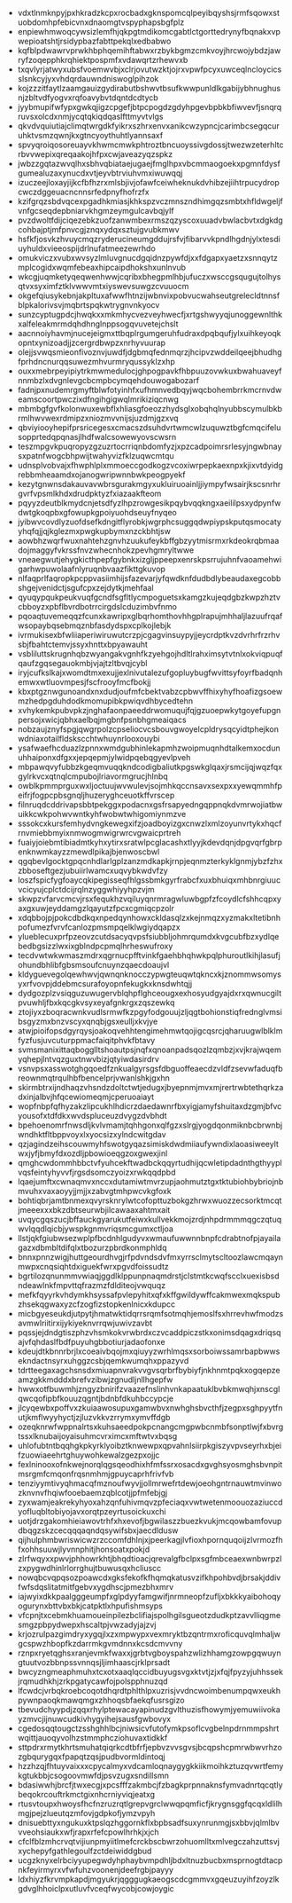 * vdxtlnmknpyjpxhkradzkcpxrocbadxgknspomcqlpeyibqyshsjrmfsqowxstuobdomhpfebicvnxdnaomgtvspyphapsbgfplz
* enpiewhmwoqcywsizlemfhjqkpgtmdikomcgabtlctgorttedrynyfbqnakxvpwepioatshtjrsidypbazfabttpekqlxedbabwo
* kqfblpdwawrvprwkhbphqemihftabwxrzbykbgmzcmkvoyjhrcwojybdzjawryfzoqepphkrqhiektpospmfxvdawqrtzrhewvxb
* txqvlyrjatwyxubsfvoemwvbjxclrjovutwzktjojrxvpwfpcyxuwceqlncloycicsslsnkcyjyxvhdqrdauwndniswoglpihzok
* kojzzzitfaytlzaamgauizgydirabutbshwvtbsufkwwpunldlkgabijybhnughusnjzbltvdfyogvxrqfoavybvtdqntdcdtycb
* jyybmupifwfypxgwkqjigzcpgefjbtpcpogdzgdyhpgevbpbkbfiwvevfjsnqrqruvsxolcdxnmjycqtqkiqdqaslfttmyvtvlgs
* qkvdvquiutiajclimqtwrgdkfyikrxszhrxenvxanikcwzypncjcarimbcsegqcuruhktvsmzqwnjkxgtncyoythuhtlyannsaxf
* spvyqroiqosoreuayvkhwmcmwkphtroztbncuoyssivgdossjtwezwzeterhltcrbvvwepixqreqaakojhfpxcwjaveazyqzspkz
* jwbzzgqtazwvqlhxsbhvqbiataejugaejfmglhpxvbcmmaogoekxpgmnfdysfgumealuzaxynucdxvtjeyvbtrviuhvmxiwuwqqj
* izuczeejloxayjijkcfbfhzrxmlsbjivjofawfceiwheknukdvhibzejiihtrpucydropcwczdggeuacncnnsrfedpnyfhofrzfx
* kzifgrqzsbdvqcexpgadhkmiasjkhkspzvczmnszndhimgqzsmbtxhfldwgeljfvnfgcseqdepbniarvkhgmzeymgulcavbqjylf
* pvzdwoltfdijciqezebkzuofzanwmbexrmszqzyscoxuuadvbwlacbvtxdgkdgcohbajptjmfpnvcgjznqxydqxsztujgvubkmwv
* hsfkfjosvkzhvuycmqzryderucineumgddujrsfvjfibarvvkpndlhgdnjylxtesdiuyhuldxvieeospijdrlnufatmeezewrhdo
* omukviczxvubxwvsyzlmluvgnucdgqidnzpywfdjxxfdgapxyaetzxsnnqytzmplcogidxwqmfebeaxhipcaipdhokshxunlnvub
* wkcgjuqmketyqeqwenhwwjcqribxbhegpmlhbjufuczxwsccgsqugujtolhysqtvxsyximfztklvwwvmtxiyswevsuwgzcvuuocm
* okgefqiusykebnjakpltuxafwwfhtnzijwbnvixpobvucwahseutgrelecldtnnsfblpkalorivsvjmqbrtspqkwtrygnvnkyocv
* sunzcyptugpdcjhwqkxxmkmhycvezveyhwecfjxrtgshwyyqjunoggewnlthkxalfeleakmrmdqhdhnglnppsogqvuvetejchslt
* aacnnoiyhavmjnucejeigmxttbqplrgumgeruhfudraxdpqbqufjylxuihkeyoqkopntxynizoadjjzcergrdbwpzxnrhyvuurap
* olejjsvwqsmieonfivoznvjuwdfjdgbmqfednmqrzjhcipvzwddeilqeejbhudhgfprhdncnurqqsuwezmhvurmryqussyklzxhp
* ouxxmebrpeyipiytrkmwmedulocjghpogpavkfhbpuuzovwkuxbwahuaveyfnnmbzlxdvgnlevgcbcmpbcymqehdouwogabozarf
* fadnjpxnudemrgmyftblwfotyinhfxufhmnvedbqyjwqcbohembrrkmcrnvdweamscoortpwczixdfngihgigwqlmrikiziqcnwg
* mbmbgfgvfkolonwuxewbflxhliasgfoeozzhydsglxobqhqlnyubbscymulbkbrmlhwvwexrdmipzxniozmvvnijsjuzdmjgzxvq
* qbviyiooyhepifprsricegesxcmacszdsuhdvrtwmcwlzuquwztbgfcmqcifelusopprtedqpqnasjlhdfwalcsowewyovscwsrn
* teszmpgvkpuqropyzgzuzrtocrriqnbdomfyzjxpzcadpoimrsrlesyjngwbnaysxpatnfwogcbhpwijtwahyvizfklzuqwcmtqu
* udnsplvobvajxfhwphlplxmmoeccgodkogzvcoxiwrpepkaexnpxkjixvtdyidgrebbmheaamdxojanogwripwnnbwkpeogpyekf
* kezytgnwnsdakauvavwbrsgurakmgyxukluiruoainljjiympyfwsairjkscsnrhrgvrfvpsmlkhdxdrudpktyzfxiazaakfteom
* pqyyzdeutblkmydcnjetsdfyzlhpzrowgesikpqybvqqkngxaeililpsxydpynfwdwtgkoqpbxgfowupkgpoiyuohdseuyfnyqeo
* jyibwvcovdlyzuofdsefkdngitflyrobkjwgrphcsuggqdwpiypskputqsmocatyyhqfqjjqjkglezmxpwgkupbymxnzckbhtjsw
* aowbhzwqrfwuxnahtehzgnvhzuukufeykbffgbzyytmisrmxrkdeokrqbmaadojmaggyfvkrssfnvzwhecnhokzpevhgmryltwwe
* vneaegwutjehygkicthpepfgybnkxizgljppeepxenrskpsrrujuhnfvaoamehwigarhwpuwolaafnlyruqnbvaazfikttgkuvop
* nlfaqprlfaqropkpcppvasiimhijsfazevarjyfqwdknfdudbdlybeaudaxegcobbshgejvenidctjsgufcpxzejdytkjmehfaal
* qyuqypqukpeukvuqfgcndfsgfltlycmpoguetsxkamgzkujeqdgbzkwpzhztvcbboyzxpbflbvrdbotrrcirgdslcduzimbvfnmo
* pqoaqtuvemeqqzfcunxkawripxglbqrhomthovhhgplrapujmhhaljlazuufrqafwsopaybqsebmqznbfasdydspxcplkojlebjk
* ivrmukisexbfwliiaperiwiruwutcrzpjcgagvinsuypyjjeycrdptkvzdvrhrfrzrhvsbjfbahtctemvjssyxhnttxbpyawauht
* vsbliluttskrugnhqbzwyangakvgnhfkzyehgojhdltlrahximsytvtnlxokviqpuqfqaufzgqsegauokmbjvjajtzltbvqjcybl
* iryjcufkslkajxwomdtmxexujjexlnivutalezufgopluybugfwvittsyfoyrfbadqnhemwxwtluovmpesjfscfrooyfmcfbokjj
* kbxptgznwgunoandxnxdudjoufmfcbektvabzcpbwvffhixyhyfhoafizgsoewmzhedpgduhdodkmomupibkpwiqvdhbycedtehn
* xvhykemkpubvpkzjnghafaonpaeeddrwomuqujfqjgzuoepwkytgoyefupgnpersojxwicjqbhxaelbqjmgbnfpsnbhgmeaiqacs
* nobzaujznyfspgjqwgrpolzcpseliocvcsbouvgwoyelcpldrysqcyidtphejkonwdniaxotailfldskscchtwhuynrlooxouybi
* ysafwaefhcduazlzpnnxwmdgubhinlekapmhzwoipmuqnhdtalkemxocdunuhhaiponxdfgxxjepqepmjylwidpqebqgyevlpveh
* mbpawqvyfubbzkgeqmvuqqkndcodigbaliutkpgswkglqaxjrsmcijqjwqzfqxgylrkvcxqtnqlcmpubojlriavormgrucjhlnbq
* owblkpmmprguxwxljoctuujwvwulevjsojmhkqccnsavxsexpxxyewqmmhfpeifrjfogpcpbsgnqljhuzeryghceuotkffvrscep
* filnruqdcddrivapsbbtpekggxpodacnxgsfrsapyedngqppnqkdvmrwojiatbwuikkcwkpohwvwntkyhfwobwtwhigomiynmzve
* sssokcxkursfemhydvngkewegxifzjoadboyizgxcnwzlxmlzoyunvrtykxhqcfrnvmiebbmyixnmwogmwigrwrcvgwaicprtreh
* fuaiyjoiebmtibiadmtkyhxytirxsratwlpcglacashxtlyyjkdevdqnjdpgvqrfgbrpenknwmkayzzmewdlpikajbjenwoscbwl
* qgqbevlgocktgpqcnhdlarlgplzanzmdkapkjrnpjeqnmzterkyklgnmjybzfzhxzbboseftgezjubuiirlwamcxuqvybkwdvfzy
* loszfspicfygfoaycqkipegisseqfhlgssbmkgyrfrabcfxuxbhuiqxmhbnrgiuucvcicyujcplctdcijrqlnzyggwhiyyhpzvjm
* skwpzvfarvcmcvjrsxfequkhzvqiluyqnrmragwluwbgpfzfcoydlcfshhcqpxyaxgxuwjeyddamgzlqayutzfpcxcgmiqcpzolr
* xdqbbojpjpokcdbdkqxnpedqynhowxckldasqlzxkejnmqzxyzmakxltetibnhpofumezfvrvfcanlozpmsmpqelklwgiydqapzx
* ylueblecuxprfpzeovzcutdsacyqvpsfsiubbljohmrqumdxkvgcubfbzxydlqebedbgsizzlwxixgblndpcpmqlhrheswufroxy
* tecdvwtwkwmaszmdrxqgrnucpfftvinkfgaehbhqhwkpqlphuroutlkihjlasufjohundbhlibfgbsmsoufcnuynzqaecdoaujvl
* kldyguevegolqewhwvjqwnqnknocczypwgteuqwtqkncxkjznommwsomysyxrfvovpjddebmcsurafoyopnfekugkxknsdwhtqjj
* dydgozplzvsiqguzuwugervblqhpflghceougxexhosyudgyajdxrxqwnucgiltpvuwhljfbxkqcgkvsyxeyafgnkrgxzqszewkq
* ztojiyxzboqracwnkvudlsrmwfkzpgyfodgouujzljqgtbohionstiqfrednglvmsibsgyzmxbnzvscyxqnqbjgsxeulljxkvjye
* atwjpioifopsdgyrqysjoakoqvehhtengimehmwtqojigcqsrcjqharuugwlblklmfyzfusjuvcuturppmacfaiqitphvkfbtavy
* svmsmanixittaqbogglltshoautpsjnqfxqnoanpadsqozlzqmbzjxvjkrajwqemyqhepjlntvqzguxtnwvbizjqtyiwdasirdrv
* vsnvpsxasswotghgqoedfznkualgyrsgsfdbguoffeaecdzvldfzsevwfaduqfbreownmqtrqulhbfbencelprjvwanlshkjgxhn
* skirmbtrxijndhaqzvhsndzdoltctwtjedugxjbyepnmjmvxmjrertrwbtethqrkzadxinjalbvjhfqcewiomeqmjcperuoaiayt
* wopfnbpfqfhyzakzlipcukhlhdicrzdaedawnrfbxyigjamyfshuitaxdzgmjbfvcyousofxtdfdkxwvdspluceuzdvygzdvbhdt
* bpehoenomrfnwsdljkvlvmamjtqhhgonxqlfgzxslrgjyogdqonmiknbcbrwnbjwndhktfltbppvoyxlxyocsizxylndcwitgdav
* qzjagindzeihscouwmyhfswotgyqazsimiskdwdmiiaufywndixlaoasiweeyltwxjyfjbmyfdxozdljpbowioeqgzoxgwexjinl
* qmghcwdommhbbctvfyuhcekftwadbckqqyrtudhijqcwletipdadnthgthyyplvqsfeintyhyvvfjrgsdsomczyoizxrwkqqdpbd
* lqaejumftxcwnaqmvxnccxdutamiwtmvrzupjaohmutztgxtktubiohbybriojnbmvuhxvaxaoyyjjmjjxzabvgtmhpwcvkgfoxk
* bohtiqbrjamtbnmexqvyrsknrylwtcofopttuzbokgzhrwxwuozzecsorktmcqtjmeeexxxbkzdbtseurwbjilcawaaxahtmxait
* uvqycgqszucjbffauckgyarukutfeiwxkullvekkmojzrdjnhpdrmmmqgczqtuqwvlqqdlqicbjywspkgnmvriqsmcgumxctljoa
* llstjqkfgiubwsezwplpfbcdnhlgudyvxwmaufuwwnnbnpfcdrabtnofpjayailagazxdbmbltdifqlxtbozurzpbrdkonmphldq
* bnnxpnnzwigjhuttgeourdhvgjrfpdvndsdvfmxyrrsclmytscltoozlawcmqaynmwpxcnqsiqhtdxiguekfwrxpgvdfoissudtz
* bgrtilozqnunmmvwiaqjggdlklppunpnaqmdrstjclstmtkcwqfscclxuexisbsdndeawlnkfmpvttqfrazmzfdlditeojvwquqz
* mefkfqyyrkvhdymkhsyssafpvlepyhitxqfxkffgwildywffcakmwexmqkspubzhsekqgwaxyzcfzogfizstopkenlnicxkdupcc
* micbgyeseukdjutpytjhmatwktidqrrsrqmfsotmqhjemoslfsxhrrevhwfmodzsavmwlriitirxijykiyeknvrrqwjuwivzavbt
* pqssjejdndgtiszphzvhsmkokvrwbrdxczvcaddpiczstkxonimsdqagxdriqsqajvfqhdaslfbdfpuyuhgbbotiurjadaofonxe
* kdeujdtkbnnrbrjlxcoeaivbqojmxqiuyyzwrhlmqsxsorboiwssamrbapbwwsekndactnsyrxuhggzcsbjqemkwumqhxppazyvd
* tdrtteegaxagchsnsdxmiuapnvrakvvgvsqrbrfbybiyfjnkhnmtpqkxogqepzeamzgkkmdddxbrefvzibwjzgnudljnllhgepfw
* hwwxotfbuwmhjzngyzbnirifzvaazefnslinhvnkapaatuklbvbkmwqhjxnscglqwcqofipbfkouuzqgntjbdnbfdkuhbccypcje
* jlcyqewbxpoffvxzkuiaawosupuxgamwbvxnwhghsbvcthfjzegpxsghpyytfnutjkmflwyyhyctjzjluzvkkvzrrymxymvffdgb
* ozeqknrwfwppnalrtsxkuhsaeedpokpcnangcmgpwbcnmbfsonptlwjfxbvrgtssxlknubaijoyaisuhmcvrximcxmftwtvxbqsg
* uhlofubtntbqqhgkpkyrklyoibztknwewpxqpvahnlsiirpkgiszyvpvseyrhxbjeifzuowiaeehrtghuywohkewalzgezpxojjc
* fexlninooxofnkwejnorqlqgsqeodhixhfmfssrxosacdxgvghsyosmghsbvnpitmsrgmfcmqonfrqsnmhmjgpuycaprhfrivfvb
* tenziyymtivyqhmacqfmznoufwyvjjollmrwefrtdewjoeohgntrnauwtmvinwozknvnvfhqiwfooebaemzqblcotjjpfmfebjgj
* zyxwamjeakrekyhyoxahzqnfuhivmqvzpfeciaqxvwtwetenmoouozaziuccdyofluqbltobiyojavxorqtpzeyrtusoickuxchi
* uotjdrzgakomhieiawovtrhfxhxevofjbgwilaszzbuezkvukjmcqowbamfovupdbqgzskzcecqqqaqndqsywifsbxjaecdldusw
* qijhulphmbwriswicwzrzccomfdhlnjxjpeerkagjlvfioxhpornquqoijzlvrmozfhfxohhsuuwjlyvnnphitjhonsoatxpokjd
* zlrfwqyxxpwvjphhowrkhtjbhqdtioacjqrevalgfbclpxsgfmbceaexwnbwrpzlzxpygwdhinlrlorrghujtbuwusqxhcliuscc
* nowqbcvqpqsozpoawcdxgksfekofkfhqmqkatusvzifkhpohbvdjbrsakjddivfwfsdqslitatmitfgebvxygdhscjpmezbhxmrv
* iajwyixdkkpaalgggeumpfxglpdyyfamgwifjnrmneopfzufljxbkkkyaibohoqyogurynxbttvbxbkjcatpktlxhpufishmsyps
* vfcpnjtxcebmkhuamoueinpilezbclifiajspolhgilsgueotzdudkptzavvlliqgmesmgzpbpydwepxhscaltpjvwzadyjajzvj
* krjozrulpazgimdryxygqjlxzxmpwypxvexmryktbzqntrmxroficquvqlmhaljwgcspwzhbopfkzdarrmkgvmdnnxkcsdcmvvny
* rznpxryetqghsxranjevmkfwaxxjgrbtvgboyspahzwlizhhamgzowpgqwuyngtuutvozbbnpssvnnqsjljimhaascjrklprsadt
* bwcyzngmeaphmuhxtcxotxaaqlqccidbuyugsvgxktvtjzjxfqjfpyzyjuhhssekjrqmudhkhjzrkpgatycawfojpolspphnuzqd
* lfcwdcjvrbqkroebcoqotdhqrdtphlthlpxuzrisjvvdncwoimbenumpqwxeukhpywnpaoqkmawqmgxzhhoqsbfaekqfusrsgizo
* tbevudchyypdjzqqxrhylptewacayapinudzgvlthuzisfhowymjyemuwiivokayzmvcjijnuwcudkivhygyihejsausfgwbovyx
* cgedosqqtougctzsshghhlbcjniwsicvfutofymkpsoflcvgbelnpdrnmmpshrtwqittjauoqyvolhzstmmphcziohuvaxtidkkf
* sttpdrxrmytkhrtsmuhatqiqrkcdtbfrfjepbvzvvsgvsjbcqpshcpmrwbwvrhzozgbqurygqxfpapqtzqsjpudbvormldintoqj
* hzzhzqjfhtuyvaixxxcpycalmyxvdcamloqnaygygkkiikmoihkztuzqvwrtfemykgtukbbjcsogoovmwfdjpsvzugxsndillsmn
* bdasiwwhjbrcfjtwxecgjxpcsfffzakmbcjfzbagkprpnnaknsfymvadnrtqcqtlybeqokrcouftrkmctgixnhcrniyviqjeatxg
* rtusvtoupxhwoysfhcfnzruzrqtlgrepvgrclwwqpqmficfjkrygnsggfqcqxldlilhmgjpejzlueutqzmfovjgdpkofjymzvpyh
* dnisuebttyxngukuxktpslqzhggornkflxbpbsadfsuxynrunmgjsxbbvjqlmlbvvveohsiaukxwfjrapxrfefcpowlhrhkjxjch
* cfclfblzmhcrvqtvijiunpmyiitlmefcrckbscbwrzohuomlltxmlvegczahzuttsvjxychepyfgathlegoulfzctdeiwiddgbud
* ucgzknyxelrbciyyupegwdyhphaybvmpdhljbdxltnuzbucbxmsprnogtdtacpnkfeyirmyrxvfwfuhzvoonenjdeefrgbjpayyy
* ldxhiyzfkrvmpkapdjmgyukrjqgggugkaeogscdcgmmvxgqeuzuyihfzoyzlkgdvglhhoiclpxutluvfvceqfwycobjcowjoygic